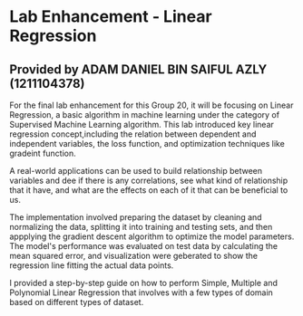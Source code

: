 # Lab Enhancement - Linear Regression

## Provided by ADAM DANIEL BIN SAIFUL AZLY (1211104378)

For the final lab enhancement for this Group 20, it will be focusing on Linear Regression, a basic algorithm in machine learning under the category of Supervised Machine Learning algorithm. This lab introduced key linear regression concept,including the relation between dependent and independent variables, the loss function, and optimization techniques like gradeint function.

A real-world applications can be used to build relationship between variables and dee if there is any correlations, see what kind of relationship that it have, and what are the effects on each of it that can be beneficial to us.

The implementation involved preparing the dataset by cleaning and normalizing the data, splitting it into training and testing sets, and then appplying the gradient descent algorithm to optimize the model parameters. The model's performance was evaluated on test data by calculating the mean squared error, and visualization were geberated to show the regression line fitting the actual data points.

I provided a step-by-step guide on how to perform Simple, Multiple and Polynomial Linear Regression that involves with a few types of domain based on different types of dataset.